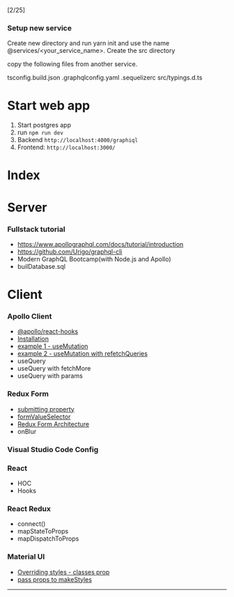 [2/25]

### Setup new service

Create new directory and run yarn init and use the name @services/<your_service_name>.
Create the src directory

copy the following files from another service.

tsconfig.build.json
.graphqlconfig.yaml
.sequelizerc
src/typings.d.ts




# Start web app

1. Start postgres app
2. run `npm run dev`
3. Backend `http://localhost:4000/graphiql`
4. Frontend: `http://localhost:3000/`

# Index

# Server
### Fullstack tutorial

- https://www.apollographql.com/docs/tutorial/introduction
- https://github.com/Urigo/graphql-cli
- Modern GraphQL Bootcamp(with Node.js and Apollo)
- builDatabase.sql


# Client

### Apollo Client

- [@apollo/react-hooks](readme-React-Apollo.md#apolloreact-hooks)
- [Installation](readme-React-Apollo.md#installation)
- [example 1 - useMutation](readme-React-Apollo.md#example-1---usemutation)
- [example 2 - useMutation with refetchQueries](readme-React-Apollo.md#example-2---usemutation-with-refetchqueries)
- useQuery
- useQuery with fetchMore
- useQuery with params

### Redux Form

- [submitting property](readme-ReduxForm.md#submitting-property)
- [formValueSelector](readme-ReduxForm.md#formvalueselector)
- [Redux Form Architecture](readme-ReduxForm.md#redux-form-architecture)
- onBlur

### Visual Studio Code Config

### React

- HOC
- Hooks

### React Redux

- connect()
- mapStateToProps
- mapDispatchToProps

### Material UI

- [Overriding styles - classes prop](https://material-ui.com/styles/advanced/#overriding-styles-classes-prop)
- [pass props to makeStyles](https://material-ui.com/styles/advanced/#makestyles)

<hr />
